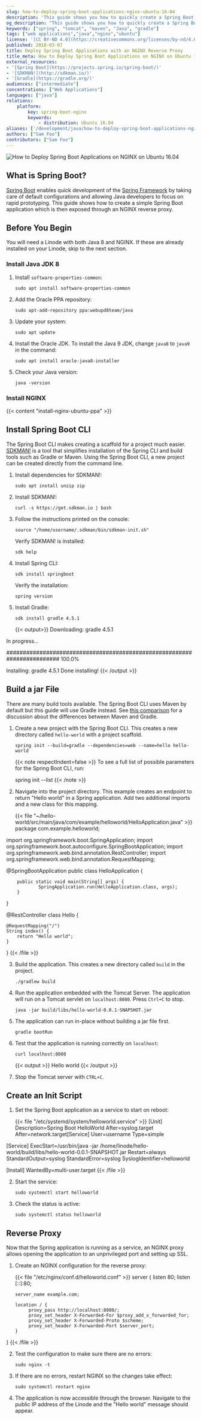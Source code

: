 ```yaml
---
slug: how-to-deploy-spring-boot-applications-nginx-ubuntu-16-04
description: 'This guide shows you how to quickly create a Spring Boot application embedded on a Tomcat server using the command line interface on your Linode.'
og_description: "This guide shows you how to quickly create a Spring Boot application embedded on a Tomcat server using the command line interface on your Linode."
keywords: ["spring", "tomcat", "maven", "Java", "gradle"]
tags: ["web applications","java","nginx","ubuntu"]
license: '[CC BY-ND 4.0](https://creativecommons.org/licenses/by-nd/4.0)'
published: 2018-03-07
title: Deploy Spring Boot Applications with an NGINX Reverse Proxy
title_meta: How to Deploy Spring Boot Applications on NGINX on Ubuntu 16.04
external_resources:
- '[Spring Boot](https://projects.spring.io/spring-boot/)'
- '[SDKMAN!](http://sdkman.io/)'
- '[Gradle](https://gradle.org/)'
audiences: ["intermediate"]
concentrations: ["Web Applications"]
languages: ["java"]
relations:
    platform:
        key: spring-boot-nginx
        keywords:
            - distribution: Ubuntu 16.04
aliases: ['/development/java/how-to-deploy-spring-boot-applications-nginx-ubuntu-16-04/']
authors: ["Sam Foo"]
contributors: ["Sam Foo"]
---
```


![How to Deploy Spring Boot Applications on NGINX on Ubuntu 16.04](deploy-spring-boot-nginx-reverse-proxy.jpg "How to Deploy Spring Boot Applications on NGINX on Ubuntu 16.04")

## What is Spring Boot?

[Spring Boot](https://projects.spring.io/spring-boot/) enables quick development of the [Spring Framework](https://projects.spring.io/spring-framework/) by taking care of default configurations and allowing Java developers to focus on rapid prototyping. This guide shows how to create a simple Spring Boot application which is then exposed through an NGINX reverse proxy.

## Before You Begin

You will need a Linode with both Java 8 and NGINX. If these are already installed on your Linode, skip to the next section.

### Install Java JDK 8

1.  Install `software-properties-common`:

        sudo apt install software-properties-common

2.  Add the Oracle PPA repository:

        sudo apt-add-repository ppa:webupd8team/java

3.  Update your system:

        sudo apt update

4.  Install the Oracle JDK. To install the Java 9 JDK, change `java8` to `java9` in the command:

        sudo apt install oracle-java8-installer

5.  Check your Java version:

        java -version

### Install NGINX

{{< content "install-nginx-ubuntu-ppa" >}}

## Install Spring Boot CLI
The Spring Boot CLI makes creating a scaffold for a project much easier. [SDKMAN!](http://sdkman.io/) is a tool that simplifies installation of the Spring CLI and build tools such as Gradle or Maven. Using the Spring Boot CLI, a new project can be created directly from the command line.

1.  Install dependencies for SDKMAN!:

        sudo apt install unzip zip

2.  Install SDKMAN!:

        curl -s https://get.sdkman.io | bash

3.  Follow the instructions printed on the console:

        source "/home/username/.sdkman/bin/sdkman-init.sh"

    Verify SDKMAN! is installed:

        sdk help

4.  Install Spring CLI:

        sdk install springboot

    Verify the installation:

        spring version

5.  Install Gradle:

        sdk install gradle 4.5.1

    {{< output>}}
Downloading: gradle 4.5.1

In progress...

######################################################################## 100.0%

Installing: gradle 4.5.1
Done installing!
{{< /output >}}

## Build a jar File
There are many build tools available. The Spring Boot CLI uses Maven by default but this guide will use Gradle instead. See [this comparison](https://gradle.org/maven-vs-gradle/) for a discussion about the differences between Maven and Gradle.

1.  Create a new project with the Spring Boot CLI. This creates a new directory called `hello-world` with a project scaffold.

        spring init --build=gradle --dependencies=web --name=hello hello-world

    {{< note respectIndent=false >}}
To see a full list of possible parameters for the Spring Boot CLI, run:

    spring init --list
{{< /note >}}

2.  Navigate into the project directory. This example creates an endpoint to return "Hello world" in a Spring application. Add two additional imports and a new class for this mapping.

    {{< file "~/hello-world/src/main/java/com/example/helloworld/HelloApplication.java" >}}
package com.example.helloworld;

import org.springframework.boot.SpringApplication;
import org.springframework.boot.autoconfigure.SpringBootApplication;
import org.springframework.web.bind.annotation.RestController;
import org.springframework.web.bind.annotation.RequestMapping;

@SpringBootApplication
public class HelloApplication {

        public static void main(String[] args) {
                SpringApplication.run(HelloApplication.class, args);
        }
}

@RestController
class Hello {

    @RequestMapping("/")
    String index() {
        return "Hello world";
    }
}
{{< /file >}}

3.  Build the application. This creates a new directory called `build` in the project.

        ./gradlew build

4.  Run the application embedded with the Tomcat Server. The application will run on a Tomcat servlet on `localhost:8080`. Press `Ctrl+C` to stop.

        java -jar build/libs/hello-world-0.0.1-SNAPSHOT.jar

5.  The application can run in-place without building a jar file first.

        gradle bootRun

6.  Test that the application is running correctly on `localhost`:

        curl localhost:8080

    {{< output >}}
Hello world
{{< /output >}}

7.  Stop the Tomcat server with `CTRL+C`.

## Create an Init Script

1.  Set the Spring Boot application as a service to start on reboot:

    {{< file "/etc/systemd/system/helloworld.service" >}}
[Unit]
Description=Spring Boot HelloWorld
After=syslog.target
After=network.target[Service]
User=username
Type=simple

[Service]
ExecStart=/usr/bin/java -jar /home/linode/hello-world/build/libs/hello-world-0.0.1-SNAPSHOT.jar
Restart=always
StandardOutput=syslog
StandardError=syslog
SyslogIdentifier=helloworld

[Install]
WantedBy=multi-user.target
{{< /file >}}

2.  Start the service:

        sudo systemctl start helloworld

3.  Check the status is active:

        sudo systemctl status helloworld

## Reverse Proxy
Now that the Spring application is running as a service, an NGINX proxy allows opening the application to an unprivileged port and setting up SSL.

1.  Create an NGINX configuration for the reverse proxy:

    {{< file "/etc/nginx/conf.d/helloworld.conf" >}}
server {
        listen 80;
        listen [::]:80;

        server_name example.com;

        location / {
             proxy_pass http://localhost:8080/;
             proxy_set_header X-Forwarded-For $proxy_add_x_forwarded_for;
             proxy_set_header X-Forwarded-Proto $scheme;
             proxy_set_header X-Forwarded-Port $server_port;
        }
}
{{< /file >}}

2.  Test the configuration to make sure there are no errors:

        sudo nginx -t

3.  If there are no errors, restart NGINX so the changes take effect:

        sudo systemctl restart nginx

4.  The application is now accessible through the browser. Navigate to the public IP address of the Linode and the "Hello world" message should appear.
